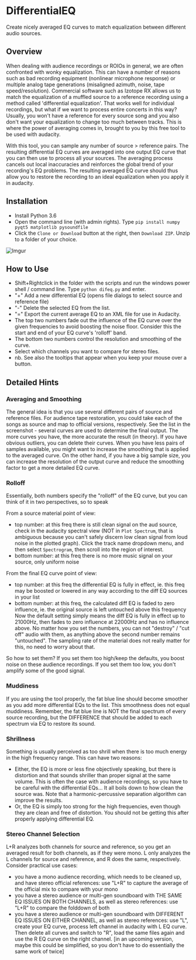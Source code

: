 # DifferentialEQ

Create nicely averaged EQ curves to match equalization between different audio sources.

## Overview
When dealing with audience recordings or ROIOs in general, we are often confronted with wonky equalization. This can have a number of reasons such as bad recording equipment (nonlinear microphone response) or multiple analog tape generations (misaligned azimuth, noise, tape speed/resolution). Commercial software such as Izotope RX allows us to match the equalization of a muffled source to a reference recording using a method called 'differential equalization'. That works well for individual recordings, but what if we want to process entire concerts in this way? Usually, you won't have a reference for every source song and you also don't want your equalization to change too much between tracks. This is where the power of averaging comes in, brought to you by this free tool to be used with audacity.

With this tool, you can sample any number of source > reference pairs. The resulting differential EQ curves are averaged into one output EQ curve that you can then use to process all your sources. The averaging process cancels out local inaccuracies and reinforces the global trend of your recording's EQ problems. The resulting averaged EQ curve should thus allow you to restore the recording to an ideal equalization when you apply it in audacity.

## Installation
- Install Python 3.6
- Open the command line (with admin rights). Type `pip install numpy pyqt5 matplotlib pysoundfile`
- Click the `Clone or Download` button at the right, then `Download ZIP`. Unzip to a folder of your choice.

![Imgur](https://i.imgur.com/Wei3V43.png)

## How to Use
- Shift+Rightclick in the folder with the scripts and run the windows power shell / command line. Type `python difeq.py` and enter.
- "+" Add a new differential EQ (opens file dialogs to select source and reference file)
- "-" Delete the selected EQ from the list.
- "=" Export the current average EQ to an XML file for use in Audacity.
- The top two numbers fade out the influence of the EQ curve over the given frequencies to avoid boosting the noise floor. Consider this the start and end of your EQ curve's 'rolloff' band.
- The bottom two numbers control the resolution and smoothing of the curve.
- Select which channels you want to compare for stereo files.
- nb. See also the tooltips that appear when you keep your mouse over a button.

## Detailed Hints
### Averaging and Smoothing
The general idea is that you use several different pairs of source and reference files. For audience tape restoration, you could take each of the songs as source and map to official versions, respectively. See the list in the screenshot - several curves are used to determine the final output. The more curves you have, the more accurate the result (in theory). If you have obvious outliers, you can delete their curves.
When you have less pairs of samples available, you might want to increase the smoothing that is applied to the averaged curve. On the other hand, if you have a big sample size, you can increase the resolution of the output curve and reduce the smoothing factor to get a more detailed EQ curve.

### Rolloff
Essentially, both numbers specify the "rolloff" of the EQ curve, but you can think of it in two perspectives, so to speak

From a source material point of view:
- top number: at this freq there is still clean signal on the aud source, check in the audacity spectral view (NOT in `Plot Spectrum`, that is ambiguous because you can't safely discern low clean signal from loud noise in the plotted graph). Click the track name dropdown menu, and then select `Spectrogram`, then scroll into the region of interest.
- bottom number: at this freq there is no more music signal on your source, only uniform noise

From the final EQ curve point of view:
- top number: at this freq the differential EQ is fully in effect, ie. this freq may be boosted or lowered in any way according to the diff EQ sources in your list
- bottom number: at this freq, the calculated diff EQ is faded to zero influence, ie. the original source is left untouched above this frequency
Now the default setting simply means the diff EQ is fully in effect up to 21000Hz, then fades to zero influence at 22000Hz and has no influence above. No matter how you set the numbers, you can not "destroy" / "cut off" audio with them, as anything above the second number remains "untouched". The sampling rate of the material does not really matter for this, no need to worry about that.

So how to set them?
If you set them too high/keep the defaults, you boost noise on these audience recordings.
If you set them too low, you don't amplify some of the good signal.

### Muddiness
If you are using the tool properly, the fat blue line should become smoother as you add more differential EQs to the list. This smoothness does not equal muddiness. Remember, the fat blue line is NOT the final spectrum of every source recording, but the DIFFERENCE that should be added to each spectrum via EQ to restore its sound.

### Shrillness
Something is usually perceived as too shrill when there is too much energy in the high frequency range. This can have two reasons:
- Either, the EQ is more or less fine objectively speaking, but there is distortion and that sounds shriller than proper signal at the same volume. This is often the case with audience recordings, so you have to be careful with the differential EQs... It all boils down to how clean the source was. Note that a harmonic-percussive separation algorithm can improve the results.
- Or, the EQ is simply too strong for the high frequencies, even though they are clean and free of distortion. You should not be getting this after properly applying differential EQ.

### Stereo Channel Selection
L+R analyzes both channels for source and reference, so you get an averaged result for both channels, as if they were mono.
L only analyzes the L channels for source and reference, and R does the same, respectively.
Consider practical use cases:
- you have a mono audience recording, which needs to be cleaned up, and have stereo official references: use "L+R" to capture the average of the official mix to compare with your mono
- you have a stereo audience or multi-gen soundboard with THE SAME EQ ISSUES ON BOTH CHANNELS, as well as stereo references: use "L+R"  to compare the folddown of both
- you have a stereo audience or multi-gen soundboard with DIFFERENT EQ ISSUES ON EITHER CHANNEL, as well as stereo references: use "L", create your EQ curve, process left channel in audacity with L EQ curve. Then delete all curves and switch to "R", load the same files again and use the R EQ curve on the right channel. [in an upcoming version, maybe this could be simplified, so you don't have to do essentially the same work of twice]
